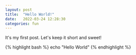 ```yaml
---
layout: post
title:  "Hello World!"
date:   2022-03-24 12:28:30
categories: fun
---
```

It's my first post. Let's keep it short and sweet!

{% highlight bash %}
echo "Hello World"
{% endhighlight %}
